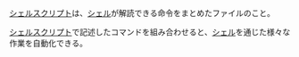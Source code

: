 

[シェル](シェル.md)[スクリプト](スクリプト.md)は、[シェル](シェル.md)が解読できる命令をまとめたファイルのこと。

[シェルスクリプト](シェルスクリプト.md)で記述したコマンドを組み合わせると、[シェル](シェル.md)を通じた様々な作業を自動化できる。